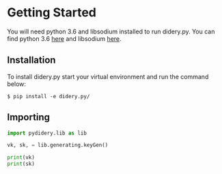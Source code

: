 # Getting Started
You will need python 3.6 and libsodium installed to run didery.py. You can find python 3.6 [here](https://www.python.org/downloads/)  and libsodium [here](https://download.libsodium.org/doc/installation/).

## Installation
To install didery.py start your virtual environment and run the command below:
```
$ pip install -e didery.py/
```

## Importing
```python
import pydidery.lib as lib

vk, sk, = lib.generating.keyGen()

print(vk)
print(sk)
```